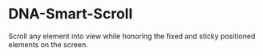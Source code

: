 # DNA-Smart-Scroll
Scroll any element into view while honoring the fixed and sticky positioned elements on the screen.
